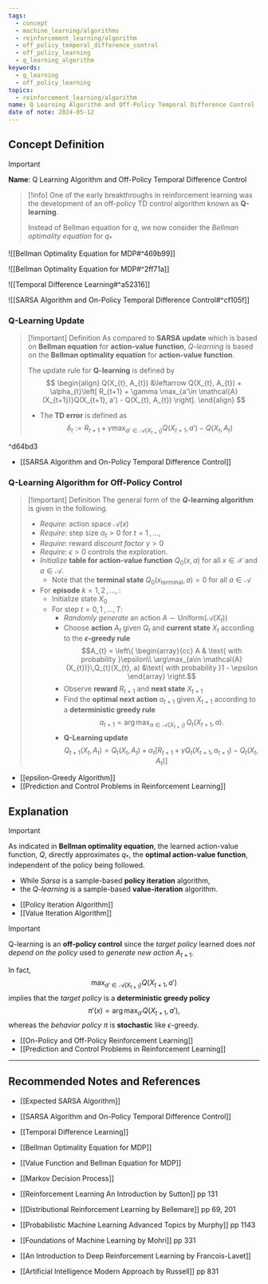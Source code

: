 ```yaml
---
tags:
  - concept
  - machine_learning/algorithms
  - reinforcement_learning/algorithm
  - off_policy_temporal_difference_control
  - off_policy_learning
  - q_learning_algorithm
keywords:
  - q_learning
  - off_policy_learning
topics:
  - reinforcement_learning/algorithm
name: Q Learning Algorithm and Off-Policy Temporal Difference Control
date of note: 2024-05-12
---
```


## Concept Definition

>[!important]
>**Name**: Q Learning Algorithm and Off-Policy Temporal Difference Control

>[!info]
>One of the early breakthroughs in reinforcement learning was the development of an off-policy TD control algorithm known as **Q-learning**.
>
>Instead of Bellman equation for $q$, we now consider the *Bellman optimality equation* for $q_{*}$

![[Bellman Optimality Equation for MDP#^469b99]]

![[Bellman Optimality Equation for MDP#^2ff71a]]

![[Temporal Difference Learning#^a52316]]

![[SARSA Algorithm and On-Policy Temporal Difference Control#^cf105f]]

### Q-Learning Update

>[!important] Definition
>As compared to **SARSA update** which is based on **Bellman equation** for **action-value function**, *$Q$-learning* is based on the **Bellman optimality equation** for **action-value function**. 
>
>The update rule for **Q-learning** is defined by
>$$
> \begin{align}
> Q(X_{t}, A_{t}) &\leftarrow Q(X_{t}, A_{t}) + \alpha_{t}\left[ R_{t+1} + \gamma \max_{a'\in \mathcal{A}(X_{t+1})}Q(X_{t+1}, a')  - Q(X_{t}, A_{t}) \right]. 
> \end{align}
>$$ 
>- The **TD error** is defined as 
>$$
>\delta_{t} := R_{t+1} + \gamma \max_{a'\in \mathcal{A}(X_{t+1})}Q(X_{t+1}, a')  - Q(X_{t}, A_{t})
>$$

^d64bd3

- [[SARSA Algorithm and On-Policy Temporal Difference Control]]

### Q-Learning Algorithm for Off-Policy Control

>[!important] Definition
>The general form of the **$Q$-learning algorithm** is given in the following.
>
>- *Require*: action space $\mathcal{A}(x)$
>- *Require*: step size $\alpha_{t} >0$ for $t=1\,{,}\ldots{,}\,$
>- *Require*: reward *discount factor* $\gamma >0$
>- *Require*: $\epsilon >0$ controls the exploration. 
>- *Initialize* **table for action-value function** $Q_{0}(x, a)$ for all $x\in \mathcal{X}$ and $a\in \mathcal{A}$. 
>	- Note that the **terminal state** $Q_{0}(x_{\text{terminal}}, a) = 0$ for all $a\in \mathcal{A}$
>- For **episode** $k=1,\,2\,{,}\ldots{,}\,$:
>	- Initialize state $X_{0}$
>	- For step $t=0,\,1\,{,}\ldots{,}\,T$:
>		- *Randomly generate* an action $A \sim \text{Uniform}(\mathcal{A}(X_{t}))$
>		- Choose **action** $A_{t}$ given $Q_{t}$ and **current state** $X_{t}$ according to the **$\epsilon$-greedy rule** $$A_{t} = \left\{ \begin{array}{cc} A & \text{ with probability }\epsilon\\ \arg\max_{a\in \mathcal{A}(X_{t})}\,Q_{t}(X_{t}, a) &\text{ with probability }1 - \epsilon \end{array} \right.$$
>		- Observe **reward** $R_{t+1}$ and **next state** $X_{t+1}$
>		- Find the **optimal next action** $a_{t+1}$ given $X_{t+1}$ according to a **deterministic greedy rule** $$a_{t+1} = \arg\max_{a\in \mathcal{A}(X_{t+1})}\,Q_{t}(X_{t+1}, a).$$
>		- **Q-Learning update** $$Q_{t+1}(X_{t}, A_{t}) = Q_{t}(X_{t}, A_{t}) + \alpha_{t}\left[ R_{t+1} + \gamma Q_{t}(X_{t+1}, a_{t+1})  - Q_{t}(X_{t}, A_{t}) \right] $$

- [[epsilon-Greedy Algorithm]]
- [[Prediction and Control Problems in Reinforcement Learning]]

## Explanation

>[!important]
>As indicated in **Bellman optimality equation**, the learned action-value function, $Q$, directly approximates $q_{*}$, the **optimal action-value function**, independent of the policy being followed.  
>
>- While *Sarsa* is a sample-based **policy iteration** algorithm, 
>- the *Q-learning* is a sample-based **value-iteration** algorithm. 

- [[Policy Iteration Algorithm]]
- [[Value Iteration Algorithm]]


>[!important] 
>Q-learning is an **off-policy control** since the *target policy* learned does *not depend on the policy* used to *generate new action* $A_{t+1}$. 
>
>In fact, $$\max_{a'\in \mathcal{A}(X_{t+1})}Q(X_{t+1}, a')$$ implies that the *target policy* is a **deterministic greedy policy** $$\pi'(x) = \arg\max_{a'}Q(X_{t+1}, a'),$$ whereas the *behavior policy* $\pi$ is **stochastic** like $\epsilon$-greedy. 

- [[On-Policy and Off-Policy Reinforcement Learning]]
- [[Prediction and Control Problems in Reinforcement Learning]]



-----------
##  Recommended Notes and References


- [[Expected SARSA Algorithm]]
- [[SARSA Algorithm and On-Policy Temporal Difference Control]]
- [[Temporal Difference Learning]]


- [[Bellman Optimality Equation for MDP]]
- [[Value Function and Bellman Equation for MDP]]
- [[Markov Decision Process]]



- [[Reinforcement Learning An Introduction by Sutton]] pp 131
- [[Distributional Reinforcement Learning by Bellemare]] pp 69, 201
- [[Probabilistic Machine Learning Advanced Topics by Murphy]] pp 1143
- [[Foundations of Machine Learning by Mohri]] pp 331
- [[An Introduction to Deep Reinforcement Learning by Francois-Lavet]]
- [[Artificial Intelligence Modern Approach by Russell]] pp 831
